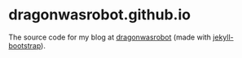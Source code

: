 # dragonwasrobot.github.io

The source code for my blog at [dragonwasrobot](http://www.dragonwasrobot.com) (made
with [jekyll-bootstrap](http://www.jekyllbootstrap.com)).
